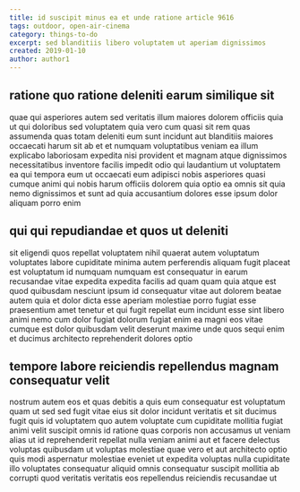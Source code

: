 ```yaml
---
title: id suscipit minus ea et unde ratione article 9616
tags: outdoor, open-air-cinema
category: things-to-do
excerpt: sed blanditiis libero voluptatem ut aperiam dignissimos
created: 2019-01-10
author: author1
---
```


## ratione quo ratione deleniti earum similique sit

quae qui asperiores autem sed veritatis illum maiores dolorem officiis quia ut qui doloribus sed voluptatem quia vero cum quasi sit rem quas assumenda quas totam deleniti eum sunt incidunt aut blanditiis maiores occaecati harum sit ab et et numquam voluptatibus veniam ea illum explicabo laboriosam expedita nisi provident et magnam atque dignissimos necessitatibus inventore facilis impedit odio qui laudantium ut voluptatem ea qui tempora eum ut occaecati eum adipisci nobis asperiores quasi cumque animi qui nobis harum officiis dolorem quia optio ea omnis sit quia nemo dignissimos et sunt ad quia accusantium dolores esse ipsum dolor aliquam porro enim

## qui qui repudiandae et quos ut deleniti

sit eligendi quos repellat voluptatem nihil quaerat autem voluptatum voluptates labore cupiditate minima autem perferendis aliquam fugit placeat est voluptatum id numquam numquam est consequatur in earum recusandae vitae expedita expedita facilis ad quam quam quia atque est quod quibusdam nesciunt ipsum id consequatur vitae aut dolorem beatae autem quia et dolor dicta esse aperiam molestiae porro fugiat esse praesentium amet tenetur et qui fugit repellat eum incidunt esse sint libero animi nemo cum dolor fugiat dolorum fugiat enim ea magni eos vitae cumque est dolor quibusdam velit deserunt maxime unde quos sequi enim et ducimus architecto reprehenderit dolores optio

## tempore labore reiciendis repellendus magnam consequatur velit

nostrum autem eos et quas debitis a quis eum consequatur est voluptatum quam ut sed sed fugit vitae eius sit dolor incidunt veritatis et sit ducimus fugit quis id voluptatem quo autem voluptate cum cupiditate mollitia fugiat animi velit suscipit omnis id ratione quas corporis non accusamus ut veniam alias ut id reprehenderit repellat nulla veniam animi aut et facere delectus voluptas quibusdam ut voluptas molestiae quae vero et aut architecto optio quis modi aspernatur molestiae eveniet ut expedita voluptas nulla cupiditate illo voluptates consequatur aliquid omnis consequatur suscipit mollitia ab corrupti quod veritatis veritatis eos repellendus reiciendis recusandae ut
